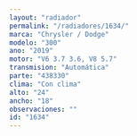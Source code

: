 ```yaml
---
layout: "radiador"
permalink: "/radiadores/1634/"
marca: "Chrysler / Dodge"
modelo: "300"
ano: "2019"
motor: "V6 3.7 3.6, V8 5.7"
transmision: "Automática"
parte: "438330"
clima: "Con clima"
alto: "24"
ancho: "18"
observaciones: ""
id: "1634"
---
```



